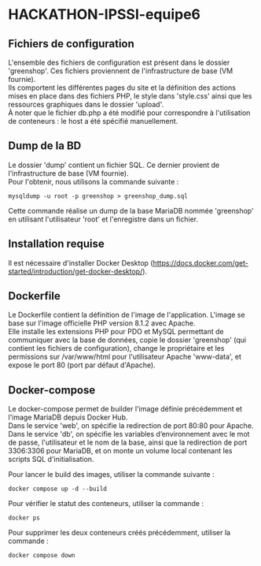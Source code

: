 # HACKATHON-IPSSI-equipe6

## Fichiers de configuration
L'ensemble des fichiers de configuration est présent dans le dossier 'greenshop'. Ces fichiers proviennent de l'infrastructure de base (VM fournie).  
Ils comportent les différentes pages du site et la définition des actions mises en place dans des fichiers PHP, le style dans 'style.css' ainsi que les ressources graphiques dans le dossier 'upload'.  
À noter que le fichier db.php a été modifié pour correspondre à l'utilisation de conteneurs : le host a été spécifié manuellement.

## Dump de la BD
Le dossier 'dump' contient un fichier SQL. Ce dernier provient de l'infrastructure de base (VM fournie).  
Pour l'obtenir, nous utilisons la commande suivante :  
```
mysqldump -u root -p greenshop > greenshop_dump.sql
```
Cette commande réalise un dump de la base MariaDB nommée 'greenshop' en utilisant l'utilisateur 'root' et l'enregistre dans un fichier.

## Installation requise
Il est nécessaire d'installer Docker Desktop (https://docs.docker.com/get-started/introduction/get-docker-desktop/).

## Dockerfile
Le Dockerfile contient la définition de l'image de l'application. L'image se base sur l'image officielle PHP version 8.1.2 avec Apache.  
Elle installe les extensions PHP pour PDO et MySQL permettant de communiquer avec la base de données, copie le dossier 'greenshop' (qui contient les fichiers de configuration), change le propriétaire et les permissions sur /var/www/html pour l'utilisateur Apache 'www-data', et expose le port 80 (port par défaut d'Apache).

## Docker-compose
Le docker-compose permet de builder l'image définie précédemment et l'image MariaDB depuis Docker Hub.  
Dans le service 'web', on spécifie la redirection de port 80:80 pour Apache.  
Dans le service 'db', on spécifie les variables d’environnement avec le mot de passe, l'utilisateur et le nom de la base, ainsi que la redirection de port 3306:3306 pour MariaDB, et on monte un volume local contenant les scripts SQL d'initialisation.  

Pour lancer le build des images, utiliser la commande suivante :  
```
docker compose up -d --build
```
Pour vérifier le statut des conteneurs, utiliser la commande :  
```
docker ps
```
Pour supprimer les deux conteneurs créés précédemment, utiliser la commande : 
```
docker compose down
```